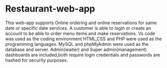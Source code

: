 # Restaurant-web-app
This web-app supports Online ordering and online reservations for same date or specific date services.
A customer is able to login or create an account to be able to order menu items and make reservations.
Vs code was used as the coding environment
HTML,CSS and PHP were used as the programming languages.
MySQL and phpMyAdmin were used as the database and server.
Admin(waiter) and Super admin(management) dashboards are included,both require login credentials and passwords are hashed for security purposes.
